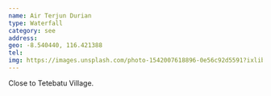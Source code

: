 ```yaml
---
name: Air Terjun Durian
type: Waterfall
category: see
address: 
geo: -8.540440, 116.421388
tel: 
img: https://images.unsplash.com/photo-1542007618896-0e56c92d5591?ixlib=rb-1.2.1&ixid=eyJhcHBfaWQiOjEyMDd9&auto=format&fit=crop&w=1650&q=80
---
```

Close to Tetebatu Village.